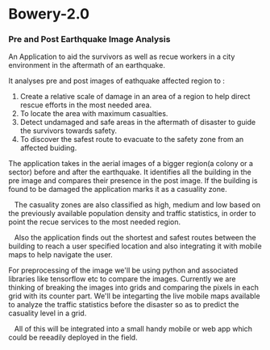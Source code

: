 # Bowery-2.0

### Pre and Post Earthquake Image Analysis

An Application to aid the survivors as well as recue workers in a city environment in the aftermath of an earthquake.

It analyses pre and post images of eathquake affected region to :
1) Create a relative scale of damage in an area of a region to help direct rescue efforts in the most needed area.
2) To locate the area with maximum casualties.
3) Detect undamaged and safe areas in the aftermath of disaster to guide the survivors towards safety.
4) To discover the safest route to evacuate to the safety zone from an affected buiding.


The application takes in the aerial images of a bigger region(a colony or a sector) before and after the earthquake. It identifies all the building in the pre image and compares their presence in the post image. If the building is found to be damaged the application marks it as a casuality zone.

&nbsp; &nbsp;The casuality zones are also classified as high, medium and low based on the previously available population density and traffic statistics, in order to point the recue services to the most needed region.

&nbsp;&nbsp;  Also the application finds out the shortest and safest routes between the building to reach a user specified location and also integrating it with mobile maps to help navigate the user.

For preprocessing of the image we'll be using python and associated libraries like tensorflow etc to compare the images. Currently we are thinking of breaking the images into grids and comparing the pixels in each grid with its counter part. We'll be integarting the live mobile maps available to analyze the traffic statistics before the disaster so as to predict the casuality level  in a grid. 

&nbsp;&nbsp; All of this will be integrated into a small handy mobile or web app which could be reeadily deployed in the field.
 
